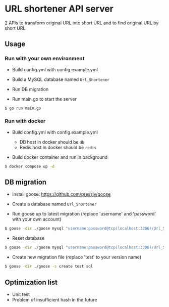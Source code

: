 # URL shortener API server

2 APIs to transform original URL into short URL and to find original URL by short URL

## Usage

### Run with your own environment

* Build config.yml with config.example.yml

* Build a MySQL database named `Url_Shortener`

* Run DB migration

* Run main.go to start the server
```sh
$ go run main.go
```

###  Run with docker

* Build config.yml with config.example.yml
    * DB host in docker should be `db`
    * Redis host in docker should be `redis`

* Build docker container and run in background
```sh
$ docker compose up -d
```

## DB migration

* Install goose: https://github.com/pressly/goose

* Create a database named `Url_Shortener`

* Run goose up to latest migration (replace 'username' and 'password' with your own account)
```sh
$ goose -dir ./goose mysql "username:password@tcp(localhost:3306)/Url_Shortener?charset=utf8mb4&parseTime=True" up
```

* Reset database
```sh
$ goose -dir ./goose mysql "username:password@tcp(localhost:3306)/Url_Shortener?charset=utf8mb4&parseTime=True" down-to 0
```

* Create new migration file (replace 'test' to your version name)
```sh
$ goose -dir ./goose -s create test sql
```

## Optimization list

* Unit test
* Problem of insufficient hash in the future